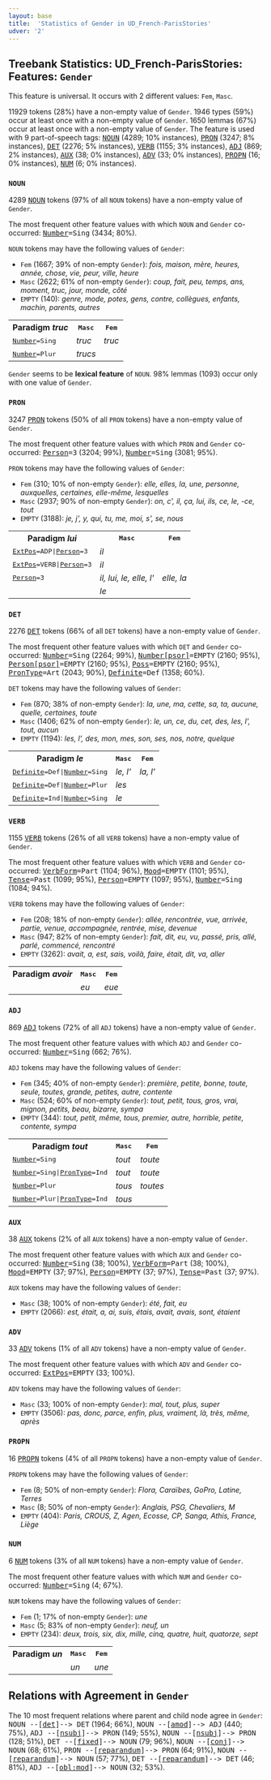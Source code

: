 ```yaml
---
layout: base
title:  'Statistics of Gender in UD_French-ParisStories'
udver: '2'
---
```


## Treebank Statistics: UD_French-ParisStories: Features: `Gender`

This feature is universal.
It occurs with 2 different values: `Fem`, `Masc`.

11929 tokens (28%) have a non-empty value of `Gender`.
1946 types (59%) occur at least once with a non-empty value of `Gender`.
1650 lemmas (67%) occur at least once with a non-empty value of `Gender`.
The feature is used with 9 part-of-speech tags: <tt><a href="fr_parisstories-pos-NOUN.html">NOUN</a></tt> (4289; 10% instances), <tt><a href="fr_parisstories-pos-PRON.html">PRON</a></tt> (3247; 8% instances), <tt><a href="fr_parisstories-pos-DET.html">DET</a></tt> (2276; 5% instances), <tt><a href="fr_parisstories-pos-VERB.html">VERB</a></tt> (1155; 3% instances), <tt><a href="fr_parisstories-pos-ADJ.html">ADJ</a></tt> (869; 2% instances), <tt><a href="fr_parisstories-pos-AUX.html">AUX</a></tt> (38; 0% instances), <tt><a href="fr_parisstories-pos-ADV.html">ADV</a></tt> (33; 0% instances), <tt><a href="fr_parisstories-pos-PROPN.html">PROPN</a></tt> (16; 0% instances), <tt><a href="fr_parisstories-pos-NUM.html">NUM</a></tt> (6; 0% instances).

### `NOUN`

4289 <tt><a href="fr_parisstories-pos-NOUN.html">NOUN</a></tt> tokens (97% of all `NOUN` tokens) have a non-empty value of `Gender`.

The most frequent other feature values with which `NOUN` and `Gender` co-occurred: <tt><a href="fr_parisstories-feat-Number.html">Number</a></tt><tt>=Sing</tt> (3434; 80%).

`NOUN` tokens may have the following values of `Gender`:

* `Fem` (1667; 39% of non-empty `Gender`): <em>fois, maison, mère, heures, année, chose, vie, peur, ville, heure</em>
* `Masc` (2622; 61% of non-empty `Gender`): <em>coup, fait, peu, temps, ans, moment, truc, jour, monde, côté</em>
* `EMPTY` (140): <em>genre, mode, potes, gens, contre, collègues, enfants, machin, parents, autres</em>

<table>
  <tr><th>Paradigm <i>truc</i></th><th><tt>Masc</tt></th><th><tt>Fem</tt></th></tr>
  <tr><td><tt><tt><a href="fr_parisstories-feat-Number.html">Number</a></tt><tt>=Sing</tt></tt></td><td><em>truc</em></td><td><em>truc</em></td></tr>
  <tr><td><tt><tt><a href="fr_parisstories-feat-Number.html">Number</a></tt><tt>=Plur</tt></tt></td><td><em>trucs</em></td><td></td></tr>
</table>

`Gender` seems to be **lexical feature** of `NOUN`. 98% lemmas (1093) occur only with one value of `Gender`.

### `PRON`

3247 <tt><a href="fr_parisstories-pos-PRON.html">PRON</a></tt> tokens (50% of all `PRON` tokens) have a non-empty value of `Gender`.

The most frequent other feature values with which `PRON` and `Gender` co-occurred: <tt><a href="fr_parisstories-feat-Person.html">Person</a></tt><tt>=3</tt> (3204; 99%), <tt><a href="fr_parisstories-feat-Number.html">Number</a></tt><tt>=Sing</tt> (3081; 95%).

`PRON` tokens may have the following values of `Gender`:

* `Fem` (310; 10% of non-empty `Gender`): <em>elle, elles, la, une, personne, auxquelles, certaines, elle-même, lesquelles</em>
* `Masc` (2937; 90% of non-empty `Gender`): <em>on, c', il, ça, lui, ils, ce, le, -ce, tout</em>
* `EMPTY` (3188): <em>je, j', y, qui, tu, me, moi, s', se, nous</em>

<table>
  <tr><th>Paradigm <i>lui</i></th><th><tt>Masc</tt></th><th><tt>Fem</tt></th></tr>
  <tr><td><tt><tt><a href="fr_parisstories-feat-ExtPos.html">ExtPos</a></tt><tt>=ADP</tt>|<tt><a href="fr_parisstories-feat-Person.html">Person</a></tt><tt>=3</tt></tt></td><td><em>il</em></td><td></td></tr>
  <tr><td><tt><tt><a href="fr_parisstories-feat-ExtPos.html">ExtPos</a></tt><tt>=VERB</tt>|<tt><a href="fr_parisstories-feat-Person.html">Person</a></tt><tt>=3</tt></tt></td><td><em>il</em></td><td></td></tr>
  <tr><td><tt><tt><a href="fr_parisstories-feat-Person.html">Person</a></tt><tt>=3</tt></tt></td><td><em>il, lui, le, elle, l'</em></td><td><em>elle, la</em></td></tr>
  <tr><td><tt></tt></td><td><em>le</em></td><td></td></tr>
</table>

### `DET`

2276 <tt><a href="fr_parisstories-pos-DET.html">DET</a></tt> tokens (66% of all `DET` tokens) have a non-empty value of `Gender`.

The most frequent other feature values with which `DET` and `Gender` co-occurred: <tt><a href="fr_parisstories-feat-Number.html">Number</a></tt><tt>=Sing</tt> (2264; 99%), <tt><a href="fr_parisstories-feat-Number-psor.html">Number[psor]</a></tt><tt>=EMPTY</tt> (2160; 95%), <tt><a href="fr_parisstories-feat-Person-psor.html">Person[psor]</a></tt><tt>=EMPTY</tt> (2160; 95%), <tt><a href="fr_parisstories-feat-Poss.html">Poss</a></tt><tt>=EMPTY</tt> (2160; 95%), <tt><a href="fr_parisstories-feat-PronType.html">PronType</a></tt><tt>=Art</tt> (2043; 90%), <tt><a href="fr_parisstories-feat-Definite.html">Definite</a></tt><tt>=Def</tt> (1358; 60%).

`DET` tokens may have the following values of `Gender`:

* `Fem` (870; 38% of non-empty `Gender`): <em>la, une, ma, cette, sa, ta, aucune, quelle, certaines, toute</em>
* `Masc` (1406; 62% of non-empty `Gender`): <em>le, un, ce, du, cet, des, les, l', tout, aucun</em>
* `EMPTY` (1194): <em>les, l', des, mon, mes, son, ses, nos, notre, quelque</em>

<table>
  <tr><th>Paradigm <i>le</i></th><th><tt>Masc</tt></th><th><tt>Fem</tt></th></tr>
  <tr><td><tt><tt><a href="fr_parisstories-feat-Definite.html">Definite</a></tt><tt>=Def</tt>|<tt><a href="fr_parisstories-feat-Number.html">Number</a></tt><tt>=Sing</tt></tt></td><td><em>le, l'</em></td><td><em>la, l'</em></td></tr>
  <tr><td><tt><tt><a href="fr_parisstories-feat-Definite.html">Definite</a></tt><tt>=Def</tt>|<tt><a href="fr_parisstories-feat-Number.html">Number</a></tt><tt>=Plur</tt></tt></td><td><em>les</em></td><td></td></tr>
  <tr><td><tt><tt><a href="fr_parisstories-feat-Definite.html">Definite</a></tt><tt>=Ind</tt>|<tt><a href="fr_parisstories-feat-Number.html">Number</a></tt><tt>=Sing</tt></tt></td><td><em>le</em></td><td></td></tr>
</table>

### `VERB`

1155 <tt><a href="fr_parisstories-pos-VERB.html">VERB</a></tt> tokens (26% of all `VERB` tokens) have a non-empty value of `Gender`.

The most frequent other feature values with which `VERB` and `Gender` co-occurred: <tt><a href="fr_parisstories-feat-VerbForm.html">VerbForm</a></tt><tt>=Part</tt> (1104; 96%), <tt><a href="fr_parisstories-feat-Mood.html">Mood</a></tt><tt>=EMPTY</tt> (1101; 95%), <tt><a href="fr_parisstories-feat-Tense.html">Tense</a></tt><tt>=Past</tt> (1099; 95%), <tt><a href="fr_parisstories-feat-Person.html">Person</a></tt><tt>=EMPTY</tt> (1097; 95%), <tt><a href="fr_parisstories-feat-Number.html">Number</a></tt><tt>=Sing</tt> (1084; 94%).

`VERB` tokens may have the following values of `Gender`:

* `Fem` (208; 18% of non-empty `Gender`): <em>allée, rencontrée, vue, arrivée, partie, venue, accompagnée, rentrée, mise, devenue</em>
* `Masc` (947; 82% of non-empty `Gender`): <em>fait, dit, eu, vu, passé, pris, allé, parlé, commencé, rencontré</em>
* `EMPTY` (3262): <em>avait, a, est, sais, voilà, faire, était, dit, va, aller</em>

<table>
  <tr><th>Paradigm <i>avoir</i></th><th><tt>Masc</tt></th><th><tt>Fem</tt></th></tr>
  <tr><td><tt></tt></td><td><em>eu</em></td><td><em>eue</em></td></tr>
</table>

### `ADJ`

869 <tt><a href="fr_parisstories-pos-ADJ.html">ADJ</a></tt> tokens (72% of all `ADJ` tokens) have a non-empty value of `Gender`.

The most frequent other feature values with which `ADJ` and `Gender` co-occurred: <tt><a href="fr_parisstories-feat-Number.html">Number</a></tt><tt>=Sing</tt> (662; 76%).

`ADJ` tokens may have the following values of `Gender`:

* `Fem` (345; 40% of non-empty `Gender`): <em>première, petite, bonne, toute, seule, toutes, grande, petites, autre, contente</em>
* `Masc` (524; 60% of non-empty `Gender`): <em>tout, petit, tous, gros, vrai, mignon, petits, beau, bizarre, sympa</em>
* `EMPTY` (344): <em>tout, petit, même, tous, premier, autre, horrible, petite, contente, sympa</em>

<table>
  <tr><th>Paradigm <i>tout</i></th><th><tt>Masc</tt></th><th><tt>Fem</tt></th></tr>
  <tr><td><tt><tt><a href="fr_parisstories-feat-Number.html">Number</a></tt><tt>=Sing</tt></tt></td><td><em>tout</em></td><td><em>toute</em></td></tr>
  <tr><td><tt><tt><a href="fr_parisstories-feat-Number.html">Number</a></tt><tt>=Sing</tt>|<tt><a href="fr_parisstories-feat-PronType.html">PronType</a></tt><tt>=Ind</tt></tt></td><td><em>tout</em></td><td><em>toute</em></td></tr>
  <tr><td><tt><tt><a href="fr_parisstories-feat-Number.html">Number</a></tt><tt>=Plur</tt></tt></td><td><em>tous</em></td><td><em>toutes</em></td></tr>
  <tr><td><tt><tt><a href="fr_parisstories-feat-Number.html">Number</a></tt><tt>=Plur</tt>|<tt><a href="fr_parisstories-feat-PronType.html">PronType</a></tt><tt>=Ind</tt></tt></td><td><em>tous</em></td><td></td></tr>
</table>

### `AUX`

38 <tt><a href="fr_parisstories-pos-AUX.html">AUX</a></tt> tokens (2% of all `AUX` tokens) have a non-empty value of `Gender`.

The most frequent other feature values with which `AUX` and `Gender` co-occurred: <tt><a href="fr_parisstories-feat-Number.html">Number</a></tt><tt>=Sing</tt> (38; 100%), <tt><a href="fr_parisstories-feat-VerbForm.html">VerbForm</a></tt><tt>=Part</tt> (38; 100%), <tt><a href="fr_parisstories-feat-Mood.html">Mood</a></tt><tt>=EMPTY</tt> (37; 97%), <tt><a href="fr_parisstories-feat-Person.html">Person</a></tt><tt>=EMPTY</tt> (37; 97%), <tt><a href="fr_parisstories-feat-Tense.html">Tense</a></tt><tt>=Past</tt> (37; 97%).

`AUX` tokens may have the following values of `Gender`:

* `Masc` (38; 100% of non-empty `Gender`): <em>été, fait, eu</em>
* `EMPTY` (2066): <em>est, était, a, ai, suis, étais, avait, avais, sont, étaient</em>

### `ADV`

33 <tt><a href="fr_parisstories-pos-ADV.html">ADV</a></tt> tokens (1% of all `ADV` tokens) have a non-empty value of `Gender`.

The most frequent other feature values with which `ADV` and `Gender` co-occurred: <tt><a href="fr_parisstories-feat-ExtPos.html">ExtPos</a></tt><tt>=EMPTY</tt> (33; 100%).

`ADV` tokens may have the following values of `Gender`:

* `Masc` (33; 100% of non-empty `Gender`): <em>mal, tout, plus, super</em>
* `EMPTY` (3506): <em>pas, donc, parce, enfin, plus, vraiment, là, très, même, après</em>

### `PROPN`

16 <tt><a href="fr_parisstories-pos-PROPN.html">PROPN</a></tt> tokens (4% of all `PROPN` tokens) have a non-empty value of `Gender`.

`PROPN` tokens may have the following values of `Gender`:

* `Fem` (8; 50% of non-empty `Gender`): <em>Flora, Caraïbes, GoPro, Latine, Terres</em>
* `Masc` (8; 50% of non-empty `Gender`): <em>Anglais, PSG, Chevaliers, M</em>
* `EMPTY` (404): <em>Paris, CROUS, Z, Agen, Ecosse, CP, Sanga, Athis, France, Liège</em>

### `NUM`

6 <tt><a href="fr_parisstories-pos-NUM.html">NUM</a></tt> tokens (3% of all `NUM` tokens) have a non-empty value of `Gender`.

The most frequent other feature values with which `NUM` and `Gender` co-occurred: <tt><a href="fr_parisstories-feat-Number.html">Number</a></tt><tt>=Sing</tt> (4; 67%).

`NUM` tokens may have the following values of `Gender`:

* `Fem` (1; 17% of non-empty `Gender`): <em>une</em>
* `Masc` (5; 83% of non-empty `Gender`): <em>neuf, un</em>
* `EMPTY` (234): <em>deux, trois, six, dix, mille, cinq, quatre, huit, quatorze, sept</em>

<table>
  <tr><th>Paradigm <i>un</i></th><th><tt>Masc</tt></th><th><tt>Fem</tt></th></tr>
  <tr><td><tt></tt></td><td><em>un</em></td><td><em>une</em></td></tr>
</table>

## Relations with Agreement in `Gender`

The 10 most frequent relations where parent and child node agree in `Gender`:
<tt>NOUN --[<tt><a href="fr_parisstories-dep-det.html">det</a></tt>]--> DET</tt> (1964; 66%),
<tt>NOUN --[<tt><a href="fr_parisstories-dep-amod.html">amod</a></tt>]--> ADJ</tt> (440; 75%),
<tt>ADJ --[<tt><a href="fr_parisstories-dep-nsubj.html">nsubj</a></tt>]--> PRON</tt> (149; 55%),
<tt>NOUN --[<tt><a href="fr_parisstories-dep-nsubj.html">nsubj</a></tt>]--> PRON</tt> (128; 51%),
<tt>DET --[<tt><a href="fr_parisstories-dep-fixed.html">fixed</a></tt>]--> NOUN</tt> (79; 96%),
<tt>NOUN --[<tt><a href="fr_parisstories-dep-conj.html">conj</a></tt>]--> NOUN</tt> (68; 61%),
<tt>PRON --[<tt><a href="fr_parisstories-dep-reparandum.html">reparandum</a></tt>]--> PRON</tt> (64; 91%),
<tt>NOUN --[<tt><a href="fr_parisstories-dep-reparandum.html">reparandum</a></tt>]--> NOUN</tt> (57; 77%),
<tt>DET --[<tt><a href="fr_parisstories-dep-reparandum.html">reparandum</a></tt>]--> DET</tt> (46; 81%),
<tt>ADJ --[<tt><a href="fr_parisstories-dep-obl-mod.html">obl:mod</a></tt>]--> NOUN</tt> (32; 53%).


